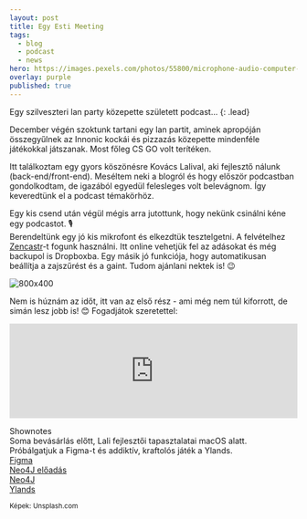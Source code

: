```yaml
---
layout: post
title: Egy Esti Meeting
tags:
  - blog
  - podcast
  - news
hero: https://images.pexels.com/photos/55800/microphone-audio-computer-sound-recording-55800.jpeg?auto=compress&cs=tinysrgb&dpr=2&h=650&w=940
overlay: purple
published: true
---
```

Egy szilveszteri lan party közepette született podcast...
{: .lead}
<!--break-->

December végén szoktunk tartani egy lan partit, aminek apropóján összegyűlnek az Innonic kockái és pizzazás közepette mindenféle játékokkal játszanak. Most főleg CS GO volt terítéken. 

Itt találkoztam egy gyors köszönésre Kovács Lalival, aki fejlesztő nálunk (back-end/front-end). Meséltem neki a blogról és hogy először podcastban gondolkodtam, de igazából egyedül felesleges volt belevágnom. Így keveredtünk el a podcast témakörhöz.

Egy kis csend után végül mégis arra jutottunk, hogy nekünk csinálni kéne egy podcastot. 🎙 <br>
Berendeltünk egy jó kis mikrofont és elkezdtük tesztelgetni. A felvételhez <a href="https://www.zencastr.com" target="_blank">Zencastr</a>-t fogunk használni. Itt online vehetjük fel az adásokat és még backupol is Dropboxba. Egy másik jó funkciója, hogy automatikusan beállítja a zajszűrést és a gaint. Tudom ajánlani nektek is! 😉

![800x400](https://static1.squarespace.com/static/559529cae4b01f9a920c6236/t/58320037e58c625a737c7025/1479671882066/?format=750w "Zencastr.com banner")

Nem is húznám az időt, itt van az első rész - ami még nem túl kiforrott, de simán lesz jobb is! 😊 Fogadjátok szeretettel: <br>
<h>

<iframe width="100%" height="166" scrolling="no" frameborder="no" allow="autoplay" src="https://w.soundcloud.com/player/?url=https%3A//api.soundcloud.com/tracks/400993659&amp;color=%236454ac&amp;auto_play=false&amp;hide_related=false&amp;show_comments=true&amp;show_user=true&amp;show_reposts=false&amp;show_teaser=true"></iframe>

<h>

Shownotes <br>
Soma bevásárlás előtt, Lali fejlesztői tapasztalatai macOS alatt. <br>
Próbálgatjuk a Figma-t és addiktív, kraftolós játék a Ylands. <br>
<a href="https://www.figma.com" target="_blank">Figma</a> <br>
<a href="www.innonic.com/academy-kovacs-lajos/" targe t="_blank">Neo4J előadás</a> <br>
<a href="www.neo4j.com" target="_blank">Neo4J</a> <br>
<a href="www.ylands.com" target="_blank">Ylands</a> <br>

<sub>Képek: Unsplash.com</sub>